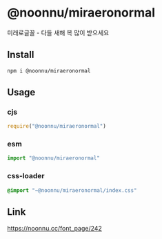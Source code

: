 # @noonnu/miraeronormal
미래로글꼴 - 다들 새해 복 많이 받으세요

## Install
```sh
npm i @noonnu/miraeronormal
```
## Usage
### cjs
```js
require("@noonnu/miraeronormal")
```
### esm
```js
import "@noonnu/miraeronormal"
```
### css-loader
```css
@import "~@noonnu/miraeronormal/index.css"
```

## Link
https://noonnu.cc/font_page/242